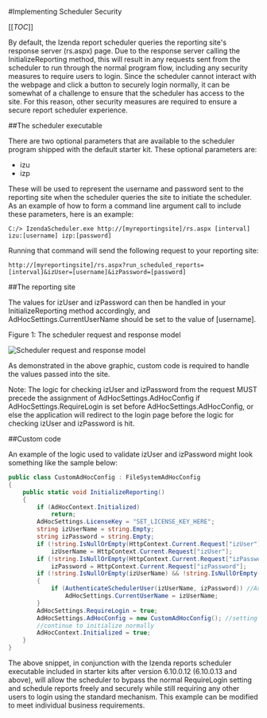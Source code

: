 #Implementing Scheduler Security

[[_TOC_]]

By default, the Izenda report scheduler queries the reporting site's response server (rs.aspx) page. Due to the response server calling the InitializeReporting method, this will result in any requests sent from the scheduler to run through the normal program flow, including any security measures to require users to login. Since the scheduler cannot interact with the webpage and click a button to securely login normally, it can be somewhat of a challenge to ensure that the scheduler has access to the site. For this reason, other security measures are required to ensure a secure report scheduler experience.

##The scheduler executable

There are two optional parameters that are available to the scheduler program shipped with the default starter kit. These optional parameters are:

* izu
* izp

These will be used to represent the username and password sent to the reporting site when the scheduler queries the site to initiate the scheduler. As an example of how to form a command line argument call to include these parameters, here is an example:

`C:/> IzendaScheduler.exe http://[myreportingsite]/rs.aspx [interval] izu:[username] izp:[password]`

Running that command will send the following request to your reporting site:

`http://[myreportingsite]/rs.aspx?run_scheduled_reports=[interval]&izUser=[username]&izPassword=[password]`

##The reporting site

The values for izUser and izPassword can then be handled in your InitializeReporting method accordingly, and AdHocSettings.CurrentUserName should be set to the value of [username].

Figure 1: The scheduler request and response model

![Scheduler request and response model](http://wiki.izenda.us//FAQ/Implementing-Scheduler-Security/izenda_scheduler_validation.png)

As demonstrated in the above graphic, custom code is required to handle the values passed into the site.

Note: The logic for checking izUser and izPassword from the request MUST precede the assignment of AdHocSettings.AdHocConfig if AdHocSettings.RequireLogin is set before AdHocSettings.AdHocConfig, or else the application will redirect to the login page before the logic for checking izUser and izPassword is hit.

##Custom code

An example of the logic used to validate izUser and izPassword might look something like the sample below:

```csharp
public class CustomAdHocConfig : FileSystemAdHocConfig
{
    public static void InitializeReporting()
    {
        if (AdHocContext.Initialized)
            return;
        AdHocSettings.LicenseKey = "SET_LICENSE_KEY_HERE";
        string izUserName = string.Empty;
        string izPassword = string.Empty;
        if (!string.IsNullOrEmpty(HttpContext.Current.Request["izUser"]))
            izUserName = HttpContext.Current.Request["izUser"];
        if (!string.IsNullOrEmpty(HttpContext.Current.Request["izPassword"]))
            izPassword = HttpContext.Current.Request["izPassword"];
        if (!string.IsNullOrEmpty(izUserName) && !string.IsNullOrEmpty(izPassword))
        {
            if (AuthenticateSchedulerUser(izUserName, izPassword)) //AuthenticateSchedulerUser is a method that will need to be created specially to handle this case and returns a boolean value.
                AdHocSettings.CurrentUserName = izUserName;
        }
        AdHocSettings.RequireLogin = true;
        AdHocSettings.AdHocConfig = new CustomAdHocConfig(); //setting this after RequireLogin will force a redirect if AdHocSettings.CurrentUserName has not been set. This assumes that different login logic handles a standard user login.
        //continue to initialize normally
        AdHocContext.Initialized = true;
    }
}
```

The above snippet, in conjunction with the Izenda reports scheduler executable included in starter kits after version 6.10.0.12 (6.10.0.13 and above), will allow the scheduler to bypass the normal RequireLogin setting and schedule reports freely and securely while still requiring any other users to login using the standard mechanism. This example can be modified to meet individual business requirements.